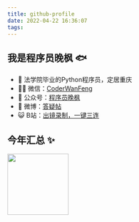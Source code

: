 ```yaml
---
title: github-profile
date: 2022-04-22 16:36:07
tags:
---
```


## 我是程序员晚枫 🐟

- 🐧 法学院毕业的Python程序员，定居重庆
- 👨‍💻 微信：[CoderWanFeng](https://mp.weixin.qq.com/s/8x7c9qiAneTsDJq9JnWLgA)
- 🏡 公众号：[程序员晚枫](https://mp.weixin.qq.com/mp/appmsgalbum?__biz=MzkyMzIwOTgzMA==&action=getalbum&album_id=1901129955141353473&scene=173&from_msgid=2247485997&from_itemidx=1&count=3&nolastread=1#wechat_redirect)
- 🌱 微博：[答疑帖](http://www.python4office.cn/weibo-qaq/)
- 😺 B站：[出镜录制，一键三连](https://space.bilibili.com/1989702333)



## 今年汇总 ✨

<img align="" height="137px" src="https://github-readme-stats.vercel.app/api?username=CoderWanFeng&hide_title=false&hide_border=false&show_icons=true&include_all_commits=true&line_height=21&bg_color=0,EC6C6C,FFD479,FFFC79,73FA79&theme=graywhite&locale=cn" />
